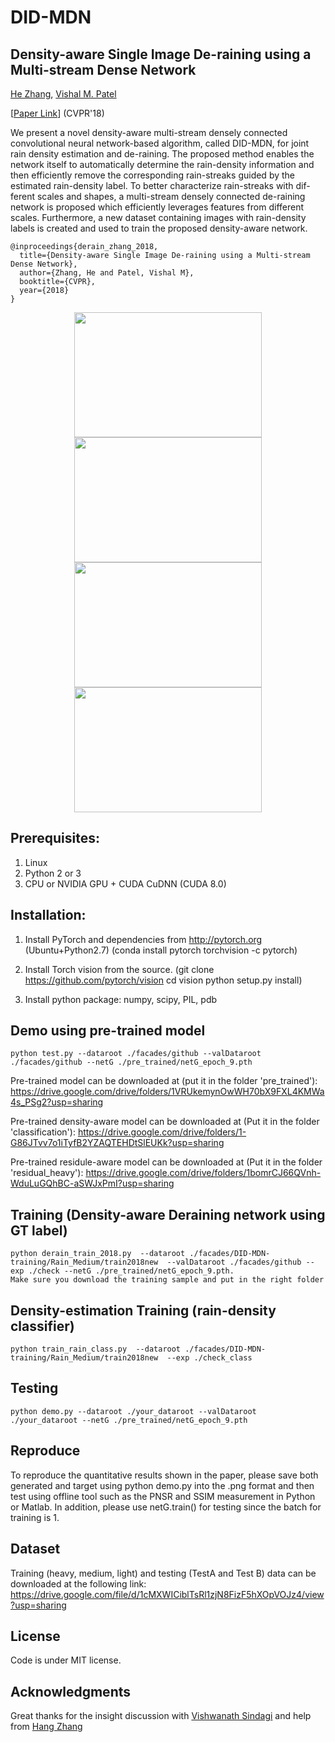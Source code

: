 # DID-MDN
## Density-aware Single Image De-raining using a Multi-stream Dense Network
[He Zhang](https://sites.google.com/site/hezhangsprinter), [Vishal M. Patel](http://www.rci.rutgers.edu/~vmp93/)

[[Paper Link](https://arxiv.org/abs/1802.07412)] (CVPR'18)

We present a novel density-aware multi-stream densely connected convolutional neural
network-based algorithm, called DID-MDN, for joint rain density estimation and de-raining. The proposed method
enables the network itself to automatically determine the rain-density information and then efficiently remove the
corresponding rain-streaks guided by the estimated rain-density label. To better characterize rain-streaks with dif-
ferent scales and shapes, a multi-stream densely connected de-raining network is proposed which efficiently leverages
features from different scales. Furthermore, a new dataset containing images with rain-density labels is created and
used to train the proposed density-aware network. 

	@inproceedings{derain_zhang_2018,		
	  title={Density-aware Single Image De-raining using a Multi-stream Dense Network},
	  author={Zhang, He and Patel, Vishal M},
	  booktitle={CVPR},
	  year={2018}
	} 

<p align="center">
<img src="sample_results/121_input.jpg" width="300px" height="200px"/>         <img src="sample_results/121_our.jpg" width="300px" height="200px"/>
<img src="sample_results/38_input.jpg" width="300px" height="200px"/>         <img src="sample_results/38_our.jpg" width="300px" height="200px"/>
</p>



## Prerequisites:
1. Linux
2. Python 2 or 3
3. CPU or NVIDIA GPU + CUDA CuDNN (CUDA 8.0)
 
## Installation:
1. Install PyTorch and dependencies from http://pytorch.org (Ubuntu+Python2.7)
   (conda install pytorch torchvision -c pytorch)

2. Install Torch vision from the source.
   (git clone https://github.com/pytorch/vision
   cd vision
   python setup.py install)

3. Install python package: 
   numpy, scipy, PIL, pdb
   
## Demo using pre-trained model
	python test.py --dataroot ./facades/github --valDataroot ./facades/github --netG ./pre_trained/netG_epoch_9.pth   
Pre-trained model can be downloaded at (put it in the folder 'pre_trained'): https://drive.google.com/drive/folders/1VRUkemynOwWH70bX9FXL4KMWa4s_PSg2?usp=sharing

Pre-trained density-aware model can be downloaded at (Put it in the folder 'classification'): https://drive.google.com/drive/folders/1-G86JTvv7o1iTyfB2YZAQTEHDtSlEUKk?usp=sharing

Pre-trained residule-aware model can be downloaded at (Put it in the folder 'residual_heavy'): https://drive.google.com/drive/folders/1bomrCJ66QVnh-WduLuGQhBC-aSWJxPmI?usp=sharing

## Training (Density-aware Deraining network using GT label)
	python derain_train_2018.py  --dataroot ./facades/DID-MDN-training/Rain_Medium/train2018new  --valDataroot ./facades/github --exp ./check --netG ./pre_trained/netG_epoch_9.pth.
	Make sure you download the training sample and put in the right folder

## Density-estimation Training (rain-density classifier)
	python train_rain_class.py  --dataroot ./facades/DID-MDN-training/Rain_Medium/train2018new  --exp ./check_class	

## Testing
	python demo.py --dataroot ./your_dataroot --valDataroot ./your_dataroot --netG ./pre_trained/netG_epoch_9.pth   

## Reproduce

To reproduce the quantitative results shown in the paper, please save both generated and target using python demo.py  into the .png format and then test using offline tool such as the PNSR and SSIM measurement in Python or Matlab.   In addition, please use netG.train() for testing since the batch for training is 1. 
 
## Dataset
Training (heavy, medium, light) and testing (TestA and Test B) data can be downloaded at the following link:
https://drive.google.com/file/d/1cMXWICiblTsRl1zjN8FizF5hXOpVOJz4/view?usp=sharing


## License
Code is under MIT license. 
## Acknowledgments

Great thanks for the insight discussion with [Vishwanath Sindagi](http://www.vishwanathsindagi.com/) and help from [Hang Zhang](http://hangzh.com/)
